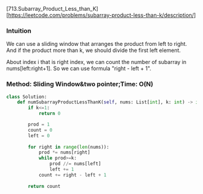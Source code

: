 [713.Subarray_Product_Less_than_K][https://leetcode.com/problems/subarray-product-less-than-k/description/]

### Intuition

We can use a sliding window that arranges the product from left to right. And if the product more than k, we should divide the first left element.

About index i that is right index, we can count the number of subarray in nums[left:right+1]. So we can use formula "right - left + 1". 



### Method: Sliding Window&two pointer;Time: O(N)

```python
class Solution:
    def numSubarrayProductLessThanK(self, nums: List[int], k: int) -> int:
        if k<=1:
            return 0

        prod = 1
        count = 0
        left = 0
        
        for right in range(len(nums)):
            prod *= nums[right]
            while prod>=k:
                prod //= nums[left]
                left += 1
            count += right - left + 1
        
        return count
```



